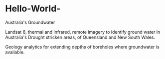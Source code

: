 # Hello-World-
Australia's Groundwater 

Landsat 8, thermal and infrared, remote 
imagery to identify ground water in 
Australia's Drought stricken areas, of 
Queensland and New South Wales.

Geology analytics for extending depths 
of boreholes where groundwater is available.






